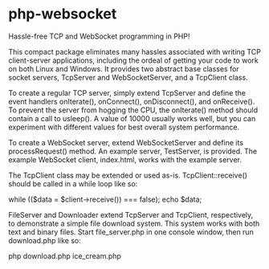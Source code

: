 # php-websocket
Hassle-free TCP and WebSocket programming in PHP!

This compact package eliminates many hassles associated with writing TCP client-server applications, including the ordeal of getting your code to work on both Linux and Windows. It provides two abstract base classes for socket servers, TcpServer and WebSocketServer, and a TcpClient class.

To create a regular TCP server, simply extend TcpServer and define the event handlers onIterate(), onConnect(), onDisconnect(), and onReceive(). To prevent the server from hogging the CPU, the onIterate() method should contain a call to usleep(). A value of 10000 usually works well, but you can experiment with different values for best overall system performance.

To create a WebSocket server, extend WebSocketServer and define its processRequest() method. An example server, TestServer, is provided. The example WebSocket client, index.html, works with the example server.

The TcpClient class may be extended or used as-is. TcpClient::receive() should be called in a while loop like so:

while (($data = $client->receive()) === false);
echo $data;

FileServer and Downloader extend TcpServer and TcpClient, respectively, to demonstrate a simple file download system. This system works with both text and binary files. Start file_server.php in one console window, then run download.php like so:

php download.php ice_cream.php
